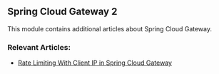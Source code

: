 ## Spring Cloud Gateway 2

This module contains additional articles about Spring Cloud Gateway.

### Relevant Articles:

- [Rate Limiting With Client IP in Spring Cloud Gateway](https://www.baeldung.com/spring-cloud-gateway-rate-limit-by-client-ip)
